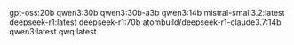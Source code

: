 gpt-oss:20b
qwen3:30b
qwen3:30b-a3b
qwen3:14b
mistral-small3.2:latest
deepseek-r1:latest
deepseek-r1:70b
atombuild/deepseek-r1-claude3.7:14b
qwen3:latest
qwq:latest